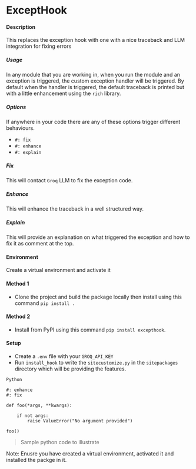 # ExceptHook

#### Description
This replaces the exception hook with one with a nice traceback and LLM integration for fixing errors

##### Usage
In any module that you are working in, when you run the module and an exception is triggered, the custom exception handler will be triggered. By default when the handler is triggered, the default traceback is printed but with a little enhancement using the `rich` library.

##### Options
If anywhere in your code there are any of these options trigger different behaviours.
- `#: fix`
- `#: enhance`
- `#: explain`

##### Fix
This will contact `Groq` LLM to fix the exception code.

##### Enhance
This will enhance the traceback in a well structured way.

##### Explain
This will provide an explanation on what triggered the exception and how to fix it as comment at the top.

#### Environment
Create a virtual environment and activate it

#### Method 1
- Clone the project and build the package locally then install using this command `pip install .`

#### Method 2
- Install from PyPI using this command `pip install excepthook`.

#### Setup 
- Create a `.env` file with your `GROQ_API_KEY`
- Run `install_hook` to write the `sitecustomize.py` in the `sitepackages` directory which will be providing the features.

```
Python

#: enhance
#: fix

def foo(*args, **kwargs):

    if not args:
        raise ValueError("No argument provided")

foo()
```
> Sample python code to illustrate

Note: Enusre you have created a virtual environment, activated it and installed the packge in it.
